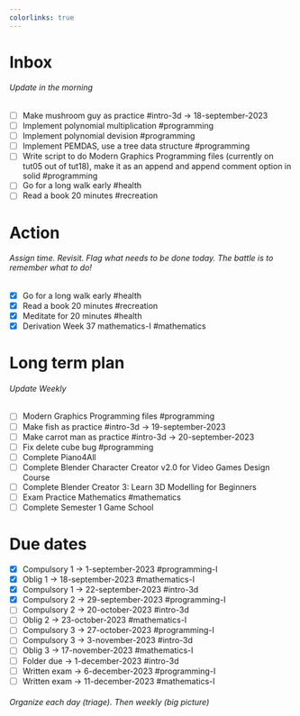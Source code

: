 ```yaml
---
colorlinks: true
---
```


# Inbox
###### Update in the morning

* [ ] Make mushroom guy as practice #intro-3d -> 18-september-2023
* [ ] Implement polynomial multiplication #programming
* [ ] Implement polynomial devision #programming
* [ ] Implement PEMDAS, use a tree data structure #programming
* [ ] Write script to do Modern Graphics Programming files (currently on tut05 out of tut18), make it as an append and append comment option in solid #programming
* [ ] Go for a long walk early #health
* [ ] Read a book 20 minutes #recreation

# Action
###### Assign time. Revisit. Flag what needs to be done today. The battle is to remember what to do!

* [x] Go for a long walk early #health
* [x] Read a book 20 minutes #recreation
* [x] Meditate for 20 minutes #health
* [x] Derivation Week 37 mathematics-I #mathematics

# Long term plan
###### Update Weekly

* [ ] Modern Graphics Programming files #programming
* [ ] Make fish as practice #intro-3d -> 19-september-2023
* [ ] Make carrot man as practice #intro-3d -> 20-september-2023
* [ ] Fix delete cube bug #programming
* [ ] Complete Piano4All
* [ ] Complete Blender Character Creator v2.0 for Video Games Design Course
* [ ] Complete Blender Creator 3: Learn 3D Modelling for Beginners
* [ ] Exam Practice Mathematics #mathematics
* [ ] Complete Semester 1 Game School

# Due dates

* [x] Compulsory 1 -> 1-september-2023  #programming-I 
* [x] Oblig 1      -> 18-september-2023 #mathematics-I
* [x] Compulsory 1 -> 22-september-2023 #intro-3d
* [x] Compulsory 2 -> 29-september-2023 #programming-I
* [ ] Compulsory 2 -> 20-october-2023   #intro-3d
* [ ] Oblig 2      -> 23-october-2023   #mathematics-I
* [ ] Compulsory 3 -> 27-october-2023   #programming-I
* [ ] Compulsory 3 -> 3-november-2023   #intro-3d
* [ ] Oblig 3      -> 17-november-2023  #mathematics-I
* [ ] Folder due   -> 1-december-2023   #intro-3d
* [ ] Written exam -> 6-december-2023   #programming-I
* [ ] Written exam -> 11-december-2023  #mathematics-I

###### Organize each day (triage). Then weekly (big picture)

